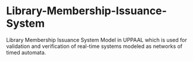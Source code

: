 # Library-Membership-Issuance-System
Library Membership Issuance System Model in UPPAAL which is used for validation
and verification of real-time systems modeled as networks of timed automata.
